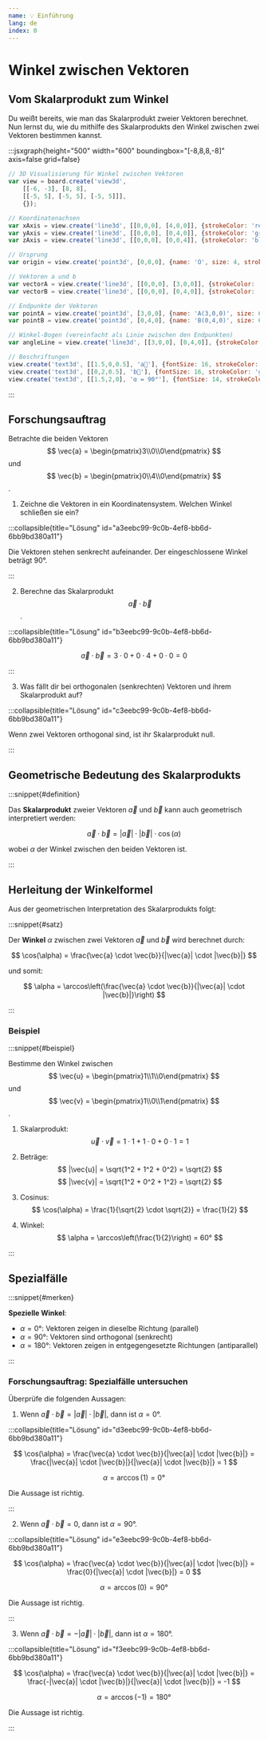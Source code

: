 ```yaml
---
name: 💡 Einführung
lang: de
index: 0
---
```


# Winkel zwischen Vektoren

## Vom Skalarprodukt zum Winkel

Du weißt bereits, wie man das Skalarprodukt zweier Vektoren berechnet. Nun lernst du, wie du mithilfe des Skalarprodukts den Winkel zwischen zwei Vektoren bestimmen kannst.

:::jsxgraph{height="500" width="600" boundingbox="[-8,8,8,-8]" axis=false grid=false}

```js
// 3D Visualisierung für Winkel zwischen Vektoren
var view = board.create('view3d',
    [[-6, -3], [8, 8],
    [[-5, 5], [-5, 5], [-5, 5]]],
    {});

// Koordinatenachsen
var xAxis = view.create('line3d', [[0,0,0], [4,0,0]], {strokeColor: 'red', strokeWidth: 2});
var yAxis = view.create('line3d', [[0,0,0], [0,4,0]], {strokeColor: 'green', strokeWidth: 2});
var zAxis = view.create('line3d', [[0,0,0], [0,0,4]], {strokeColor: 'blue', strokeWidth: 2});

// Ursprung
var origin = view.create('point3d', [0,0,0], {name: 'O', size: 4, strokeColor: 'black'});

// Vektoren a und b
var vectorA = view.create('line3d', [[0,0,0], [3,0,0]], {strokeColor: 'red', strokeWidth: 4, lastArrow: true});
var vectorB = view.create('line3d', [[0,0,0], [0,4,0]], {strokeColor: 'green', strokeWidth: 4, lastArrow: true});

// Endpunkte der Vektoren
var pointA = view.create('point3d', [3,0,0], {name: 'A(3,0,0)', size: 6, strokeColor: 'red'});
var pointB = view.create('point3d', [0,4,0], {name: 'B(0,4,0)', size: 6, strokeColor: 'green'});

// Winkel-Bogen (vereinfacht als Linie zwischen den Endpunkten)
var angleLine = view.create('line3d', [[3,0,0], [0,4,0]], {strokeColor: 'purple', strokeWidth: 2, dash: 2});

// Beschriftungen
view.create('text3d', [[1.5,0,0.5], 'a⃗'], {fontSize: 16, strokeColor: 'red'});
view.create('text3d', [[0,2,0.5], 'b⃗'], {fontSize: 16, strokeColor: 'green'});
view.create('text3d', [[1.5,2,0], 'α = 90°'], {fontSize: 14, strokeColor: 'purple'});
```

:::

## Forschungsauftrag

Betrachte die beiden Vektoren $$ \vec{a} = \begin{pmatrix}3\\0\\0\end{pmatrix} $$ und $$ \vec{b} = \begin{pmatrix}0\\4\\0\end{pmatrix} $$.

1. Zeichne die Vektoren in ein Koordinatensystem. Welchen Winkel schließen sie ein?

:::collapsible{title="Lösung" id="a3eebc99-9c0b-4ef8-bb6d-6bb9bd380a11"}

Die Vektoren stehen senkrecht aufeinander. Der eingeschlossene Winkel beträgt 90°.

:::

2. Berechne das Skalarprodukt $$ \vec{a} \cdot \vec{b} $$.

:::collapsible{title="Lösung" id="b3eebc99-9c0b-4ef8-bb6d-6bb9bd380a11"}

$$ \vec{a} \cdot \vec{b} = 3 \cdot 0 + 0 \cdot 4 + 0 \cdot 0 = 0 $$

:::

3. Was fällt dir bei orthogonalen (senkrechten) Vektoren und ihrem Skalarprodukt auf?

:::collapsible{title="Lösung" id="c3eebc99-9c0b-4ef8-bb6d-6bb9bd380a11"}

Wenn zwei Vektoren orthogonal sind, ist ihr Skalarprodukt null.

:::

## Geometrische Bedeutung des Skalarprodukts

:::snippet{#definition}

Das **Skalarprodukt** zweier Vektoren $\vec{a}$ und $\vec{b}$ kann auch geometrisch interpretiert werden:

$$ \vec{a} \cdot \vec{b} = |\vec{a}| \cdot |\vec{b}| \cdot \cos(\alpha) $$

wobei $\alpha$ der Winkel zwischen den beiden Vektoren ist.

:::

## Herleitung der Winkelformel

Aus der geometrischen Interpretation des Skalarprodukts folgt:

:::snippet{#satz}

Der **Winkel** $\alpha$ zwischen zwei Vektoren $\vec{a}$ und $\vec{b}$ wird berechnet durch:

$$ \cos(\alpha) = \frac{\vec{a} \cdot \vec{b}}{|\vec{a}| \cdot |\vec{b}|} $$

und somit:

$$ \alpha = \arccos\left(\frac{\vec{a} \cdot \vec{b}}{|\vec{a}| \cdot |\vec{b}|}\right) $$

:::

### Beispiel

:::snippet{#beispiel}

Bestimme den Winkel zwischen $$ \vec{u} = \begin{pmatrix}1\\1\\0\end{pmatrix} $$ und $$ \vec{v} = \begin{pmatrix}1\\0\\1\end{pmatrix} $$.

1. Skalarprodukt: $$ \vec{u} \cdot \vec{v} = 1 \cdot 1 + 1 \cdot 0 + 0 \cdot 1 = 1 $$

2. Beträge: $$ |\vec{u}| = \sqrt{1^2 + 1^2 + 0^2} = \sqrt{2} $$
   $$ |\vec{v}| = \sqrt{1^2 + 0^2 + 1^2} = \sqrt{2} $$

3. Cosinus: $$ \cos(\alpha) = \frac{1}{\sqrt{2} \cdot \sqrt{2}} = \frac{1}{2} $$

4. Winkel: $$ \alpha = \arccos\left(\frac{1}{2}\right) = 60° $$

:::

## Spezialfälle

:::snippet{#merken}

**Spezielle Winkel**:
- $\alpha = 0°$: Vektoren zeigen in dieselbe Richtung (parallel)
- $\alpha = 90°$: Vektoren sind orthogonal (senkrecht)
- $\alpha = 180°$: Vektoren zeigen in entgegengesetzte Richtungen (antiparallel)

:::

### Forschungsauftrag: Spezialfälle untersuchen

Überprüfe die folgenden Aussagen:

1. Wenn $\vec{a} \cdot \vec{b} = |\vec{a}| \cdot |\vec{b}|$, dann ist $\alpha = 0°$.

:::collapsible{title="Lösung" id="d3eebc99-9c0b-4ef8-bb6d-6bb9bd380a11"}

$$ \cos(\alpha) = \frac{\vec{a} \cdot \vec{b}}{|\vec{a}| \cdot |\vec{b}|} = \frac{|\vec{a}| \cdot |\vec{b}|}{|\vec{a}| \cdot |\vec{b}|} = 1 $$

$$ \alpha = \arccos(1) = 0° $$

Die Aussage ist richtig.

:::

2. Wenn $\vec{a} \cdot \vec{b} = 0$, dann ist $\alpha = 90°$.

:::collapsible{title="Lösung" id="e3eebc99-9c0b-4ef8-bb6d-6bb9bd380a11"}

$$ \cos(\alpha) = \frac{\vec{a} \cdot \vec{b}}{|\vec{a}| \cdot |\vec{b}|} = \frac{0}{|\vec{a}| \cdot |\vec{b}|} = 0 $$

$$ \alpha = \arccos(0) = 90° $$

Die Aussage ist richtig.

:::

3. Wenn $\vec{a} \cdot \vec{b} = -|\vec{a}| \cdot |\vec{b}|$, dann ist $\alpha = 180°$.

:::collapsible{title="Lösung" id="f3eebc99-9c0b-4ef8-bb6d-6bb9bd380a11"}

$$ \cos(\alpha) = \frac{\vec{a} \cdot \vec{b}}{|\vec{a}| \cdot |\vec{b}|} = \frac{-|\vec{a}| \cdot |\vec{b}|}{|\vec{a}| \cdot |\vec{b}|} = -1 $$

$$ \alpha = \arccos(-1) = 180° $$

Die Aussage ist richtig.

:::